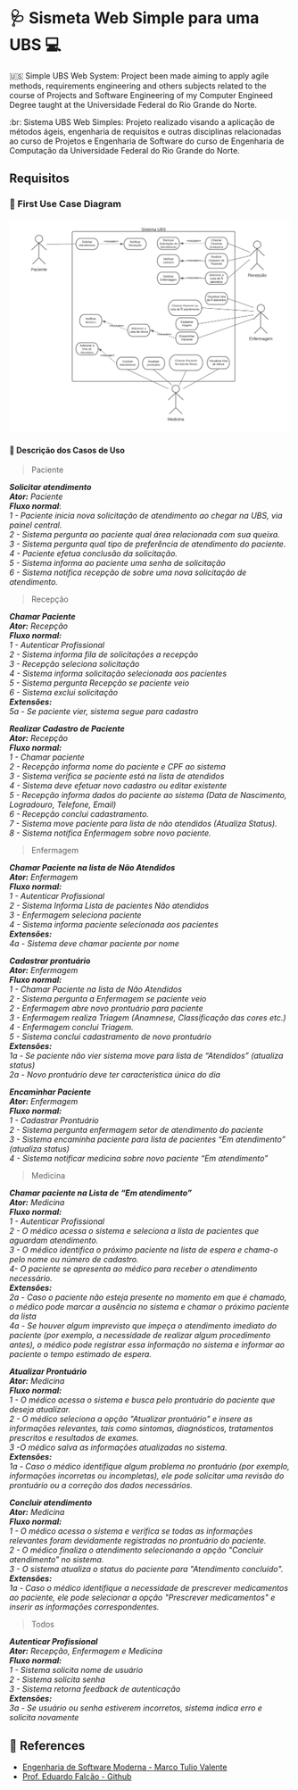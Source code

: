 # :stethoscope: Sismeta Web Simple para uma UBS :computer:



:us: Simple UBS Web System: Project been made aiming to apply agile methods, requirements engineering and others subjects related to the course of Projects and Software Engineering of my Computer Engineed Degree taught at the Universidade Federal do Rio Grande do Norte.

:br: Sistema UBS Web Simples: Projeto realizado visando a aplicação de métodos ágeis, engenharia de requisitos e outras disciplinas relacionadas ao curso de Projetos e Engenharia de Software do curso de Engenharia de Computação da Universidade Federal do Rio Grande do Norte.


## Requisitos

### :dart: First Use Case Diagram

<center><img width="800" src="Img/first_use_case_diagram.png"></center>

#### :pencil: Descrição dos Casos de Uso
> Paciente

***Solicitar atendimento*** <br>
***Ator:*** *Paciente* <br>
***Fluxo normal***: <br>
*1 - Paciente inicia nova solicitação de atendimento ao chegar na UBS, via painel central.* <br>
*2 - Sistema pergunta ao paciente qual área relacionada com sua queixa.* <br>
*3 - Sistema pergunta qual tipo de preferência de atendimento do paciente.* <br>
*4 - Paciente efetua conclusão da solicitação.* <br>
*5 - Sistema informa ao paciente uma senha de solicitação* <br>
*6 - Sistema notifica recepção de sobre uma nova solicitação de atendimento.* <br>

> Recepção

***Chamar Paciente*** <br>
***Ator:*** *Recepção* <br>
***Fluxo normal:*** <br>
*1 - Autenticar Profissional* <br>
*2 - Sistema informa fila de solicitações a recepção*<br>
*3 - Recepção seleciona solicitação*<br>
*4 - Sistema informa solicitação selecionada aos pacientes*<br>
*5 - Sistema pergunta Recepção se paciente veio*<br>
*6 - Sistema exclui solicitação*<br>
***Extensões:***<br>
*5a - Se paciente vier, sistema segue para cadastro*<br>


***Realizar Cadastro de Paciente**<br>
**Ator:** Recepção<br>
**Fluxo normal:**<br>
1 - Chamar paciente<br>
2 - Recepção informa nome do paciente e CPF ao sistema<br>
3 - Sistema verifica se paciente está na lista de atendidos<br>
4 - Sistema deve efetuar novo cadastro ou editar existente<br>
5 - Recepção informa dados do paciente ao sistema (Data de Nascimento, Logradouro, Telefone, Email)<br>
6 - Recepção conclui cadastramento.<br>
7 - Sistema move paciente para lista de não atendidos (Atualiza Status).<br>
8 - Sistema notifica Enfermagem sobre novo paciente.*<br>

> Enfermagem

***Chamar Paciente na lista de Não Atendidos**<br>
**Ator:** Enfermagem<br>
**Fluxo normal:**<br>
1 - Autenticar Profissional<br>
2 - Sistema Informa Lista de pacientes Não atendidos<br>
3 - Enfermagem seleciona paciente<br>
4 - Sistema informa paciente selecionada aos pacientes<br>
**Extensões:**<br>
4a - Sistema deve chamar paciente por nome*<br>


***Cadastrar prontuário**<br>
**Ator:** Enfermagem<br>
**Fluxo normal:**<br>
1 - Chamar Paciente na lista de Não Atendidos<br>
2 - Sistema pergunta a Enfermagem se paciente veio<br>
2 - Enfermagem abre novo prontuário para paciente<br>
3 - Enfermagem realiza Triagem (Anamnese, Classificação das cores etc.)<br>
4 - Enfermagem conclui Triagem.<br>
5 - Sistema conclui cadastramento de novo prontuário<br>
**Extensões:**<br>
1a - Se paciente não vier sistema move para lista de “Atendidos” (atualiza status)<br>
2a - Novo prontuário deve ter característica única do dia*<br>

***Encaminhar Paciente**<br>
**Ator:** Enfermagem<br>
**Fluxo normal:**<br>
1 - Cadastrar Prontuário<br>
2 - Sistema pergunta enfermagem setor de atendimento do paciente<br>
3 - Sistema encaminha paciente para lista de pacientes “Em atendimento” (atualiza status)<br>
4 - Sistema notificar medicina sobre novo paciente “Em atendimento”*<br>

> Medicina 

***Chamar paciente na Lista de “Em atendimento”**<br>
**Ator:** Medicina<br>
**Fluxo normal:**<br>
1 - Autenticar Profissional<br>
2 - O médico acessa o sistema e seleciona a lista de pacientes que aguardam atendimento.<br>
3 - O médico identifica o próximo paciente na lista de espera e chama-o pelo nome ou número de cadastro.<br>
4- O paciente se apresenta ao médico para receber o atendimento necessário.<br>
**Extensões:**<br>
2a - Caso o paciente não esteja presente no momento em que é chamado, o médico pode marcar a ausência no sistema e chamar o próximo paciente da lista<br>
4a - Se houver algum imprevisto que impeça o atendimento imediato do paciente (por exemplo, a necessidade de realizar algum procedimento antes), o médico pode registrar essa informação no sistema e informar ao paciente o tempo estimado de espera.*

***Atualizar Prontuário**<br>
**Ator:** Medicina<br>
**Fluxo normal:**<br>
1 - O médico acessa o sistema e busca pelo prontuário do paciente que deseja atualizar.<br>
2 - O médico seleciona a opção "Atualizar prontuário" e insere as informações relevantes, tais como sintomas, diagnósticos, tratamentos prescritos e resultados de exames.<br>
3 -O médico salva as informações atualizadas no sistema.<br>
***Extensões:***<br>
1a - Caso o médico identifique algum problema no prontuário (por exemplo, informações incorretas ou incompletas), ele pode solicitar uma revisão do prontuário ou a correção dos dados necessários.*

****Concluir atendimento***<br>
**Ator:** Medicina<br>
**Fluxo normal:**<br>
1 - O médico acessa o sistema e verifica se todas as informações relevantes foram devidamente registradas no prontuário do paciente.<br>
2 - O médico finaliza o atendimento selecionando a opção "Concluir atendimento" no sistema.<br>
3 - O sistema atualiza o status do paciente para "Atendimento concluído".<br>
**Extensões:**<br>
1a - Caso o médico identifique a necessidade de prescrever medicamentos ao paciente, ele pode selecionar a opção "Prescrever medicamentos" e inserir as informações correspondentes.*

> Todos

***Autenticar Profissional**<br>
**Ator:** Recepção, Enfermagem e Medicina<br>
**Fluxo normal:**<br>
1 - Sistema solicita nome de usuário<br>
2 - Sistema solicita senha<br>
3 - Sistema retorna feedback de autenticação<br>
**Extensões:**<br>
3a - Se usuário ou senha estiverem incorretos, sistema indica erro e solicita novamente*



## :bookmark_tabs: References

- [Engenharia de Software Moderna - Marco Tulio Valente](https://engsoftmoderna.info/)
- [Prof. Eduardo Falcão - Github](https://github.com/eduardolfalcao)


